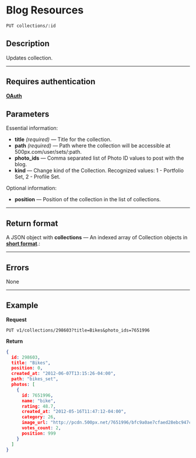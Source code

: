 # Blog Resources

    PUT collections/:id

## Description
Updates collection.

***

## Requires authentication
 **[OAuth][]**

## Parameters

Essential information:

- **title** _(required)_ — Title for the collection.
- **path** _(required)_ — Path where the collection will be accessible at 500px.com/user/sets/:path.
- **photo_ids** — Comma separated list of Photo ID values to post with the blog.
- **kind** — Change kind of the Collection. Recognized values: 1 - Portfolio Set, 2 - Profile Set.

Optional information:

- **position** — Position of the collection in the list of collections.

***

## Return format
A JSON object with **collections** — An indexed array of Collection objects in **[short format][]**.:

***

## Errors
None

***

## Example
**Request**

    PUT v1/collections/298603?title=Bikes&photo_ids=7651996

**Return**
``` json
{
  id: 298603,
  title: "Bikes",
  position: 0,
  created_at: "2012-06-07T13:15:26-04:00",
  path: "bikes_set",
  photos: [
    {
      id: 7651996,
      name: "bike",
      rating: 48.7,
      created_at: "2012-05-16T11:47:12-04:00",
      category: 26,
      image_url: "http://pcdn.500px.net/7651996/bfc9a0ae7cfaed28ebc947c2d4cd79e60a04934d/4.jpg",
      votes_count: 2,
      position: 999
    }
  ]
}
```

[OAuth]: https://github.com/500px/api-documentation/tree/master/authentication
[Feature]: https://github.com/500px/api-documentation/blob/master/basics/formats_and_terms.md#500px-photo-terms
[short format]: https://github.com/500px/api-documentation/blob/master/basics/formats_and_terms.md#short-format-1